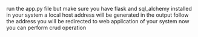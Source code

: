run the app.py file but make sure you have flask and sql_alchemy installed in your system
a local host address will be generated in the output 
follow the address 
you will be redirected to web application of your system 
now you can perform crud operation
